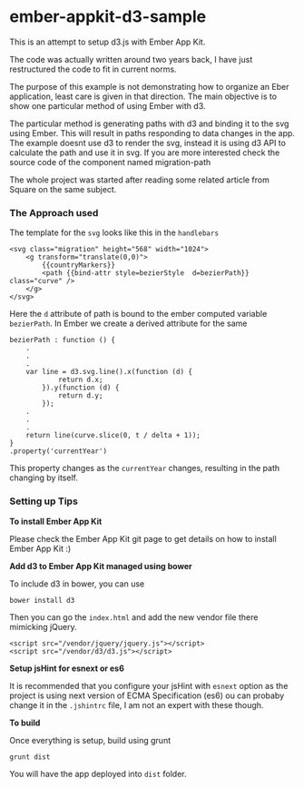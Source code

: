 ember-appkit-d3-sample
======================

This is an attempt to setup d3.js with Ember App Kit. 

The code was actually written around two years back, I have just restructured the code to fit in current norms.

The purpose of this example is not demonstrating how to organize an Eber application, least care is given in that direction. 
The main objective is to show one particular method of using Ember with d3.

The particular method is generating paths with d3 and binding it to the svg using Ember. This will result in paths responding to data changes in the app.
The example doesnt use d3 to render the svg, instead it is using d3 API to calculate the path and use it in svg. If you are more interested check the source code of the component named migration-path

The whole project was started after reading some related article from Square on the same subject.

### The Approach used

The template for the `svg` looks like this in the `handlebars`

    <svg class="migration" height="568" width="1024">
        <g transform="translate(0,0)">
            {{countryMarkers}}
            <path {{bind-attr style=bezierStyle  d=bezierPath}} class="curve" />
        </g>
    </svg>
    
Here the `d` attribute of path is bound to the ember computed variable `bezierPath`. In Ember we create a derived attribute for the same

    bezierPath : function () {
        .
        .
        .
        var line = d3.svg.line().x(function (d) {
                return d.x;
            }).y(function (d) {
                return d.y;
            });
        .
        .
        .
        return line(curve.slice(0, t / delta + 1));
    }
    .property('currentYear')
    
This property changes as the `currentYear` changes, resulting in the path changing by itself.

### Setting up Tips

**To install Ember App Kit** 

Please check the Ember App Kit git page to get details on how to install Ember App Kit :)

**Add d3 to Ember App Kit managed using bower**

To include d3 in bower, you can use
    
    bower install d3
    
Then you can go the `index.html` and add the new vendor file there mimicking jQuery.

    <script src="/vendor/jquery/jquery.js"></script>
    <script src="/vendor/d3/d3.js"></script>

**Setup jsHint for esnext or es6**

It is recommended that you configure your jsHint with `esnext` option as the project is using next version of ECMA Specification (es6)
ou can probaby change it in the `.jshintrc` file, I am not an expert with these though.

**To build**

Once everything is setup, build using grunt

    grunt dist
    
You will have the app deployed into `dist` folder.


